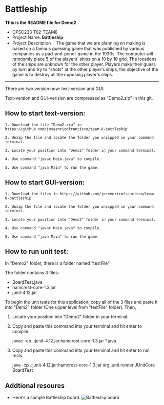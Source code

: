 # Battleship

 **This is the README file for Demo2**
- CPSC233 T02-TEAM8
- Project Name: **Battleship**
- Project Description：
  The game that we are planning on making is based on a famous guessing game that was published by various companies as a pad-and-pencil game in the 1930s.  The computer will ramdomly place 5 of the players' ships on a 10 by 10 grid. The locations of the ships are unknown for the other player. Players make their guess by turn and try to "shots" at the other player's ships, the objective of the game is to destroy all the opposing player's ships. 

***
There are two version now: text-version and GUI.

Text-version and GUI-verision are compressed as "Demo2.zip" in this git.



## How to start text-version:
    
    1. Download the file "Demo2.zip" in https://github.com/joseenricofrancisco/team-8-battleship

    2. Unzip the file and locate the folder you unzipped in your command terminal.

    3. Locate your position into "Demo2" folder in your command terminal.

    4. Use command "javac Main.java" to compile.

    5. Use command "java Main" to run the game.

## How to start GUI-version:
    
    1. Download the files in https://github.com/joseenricofrancisco/team-8-battleship

    2. Unzip the file and locate the folder you unzipped in your command terminal.

    3. Locate your position into "Demo2" folder in your command terminal.

    4. Use command "javac Main.java" to compile.

    5. Use command "java Main" to run the game.

## How to run unit test:

In "Demo2" folder, there is a folder named "testFile"

The folder contains 3 files:
- BoardTest.java
- hamcrest-core-1.3.jar
- junit-4.12.jar



To begin the unit tests for this application, copy all of the 3 files and paste it into "Dem2" folder (One upper level from "testFile" folder). Then,

1. Locate your position into "Demo2" folder in your terminal.

2. Copy and paste this command into your terminal and hit enter to compile.

    javac -cp .:junit-4.12.jar:hamcrest-core-1.3.jar *.java

3. Copy and paste this command into your terminal and hit enter to run tests.

    java -cp .:junit-4.12.jar:hamcrest-core-1.3.jar org.junit.runner.JUnitCore BoardTest

## Addtional resoures
- Here's a sample Battleship board.
![Battleship board](https://upload.wikimedia.org/wikipedia/commons/thumb/6/65/Battleship_game_board.svg/1280px-Battleship_game_board.svg.png)